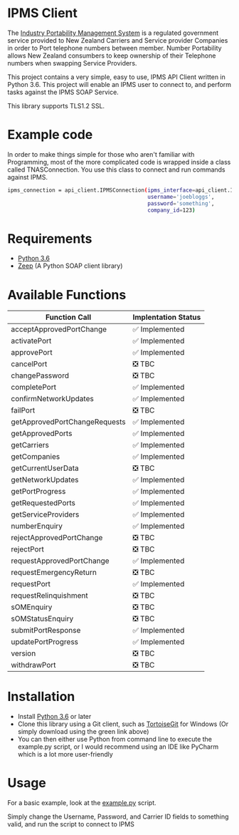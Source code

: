 # IPMS Client

The [Industry Portability Management System](https://www.tcf.org.nz/industry/numbering/number-portability/access-to-ipms/) is a regulated government service provided to New Zealand Carriers and Service provider Companies in order to Port telephone numbers between member. Number Portability allows New Zealand consumbers to keep ownership of their Telephone numbers when swapping Service Providers.

This project contains a very simple, easy to use, IPMS API Client written in Python 3.6. This project will enable an IPMS user to connect to, and perform tasks against the IPMS SOAP Service.

This library supports TLS1.2 SSL.


# Example code

In order to make things simple for those who aren't familiar with Programming, most of the more complicated code is wrapped inside a class called TNASConnection. You use this class to connect and run commands against IPMS.

```sh
ipms_connection = api_client.IPMSConnection(ipms_interface=api_client.IPMS_TRAIN,
                                            username='joebloggs',
                                            password='something',
                                            company_id=123)
```

# Requirements

  - [Python 3.6](https://www.python.org/downloads/release/python-360/)
  - [Zeep](http://docs.python-zeep.org/en/master/) (A Python SOAP client library)


# Available Functions

| Function Call  | Implentation Status |
| ------------- | ------------- |
| acceptApprovedPortChange | :white_check_mark: Implemented |
| activatePort | :white_check_mark: Implemented |
| approvePort | :white_check_mark: Implemented |
| cancelPort | :negative_squared_cross_mark: TBC |
| changePassword | :negative_squared_cross_mark: TBC |
| completePort | :white_check_mark: Implemented |
| confirmNetworkUpdates | :white_check_mark: Implemented |
| failPort | :negative_squared_cross_mark: TBC |
| getApprovedPortChangeRequests | :white_check_mark: Implemented |
| getApprovedPorts | :white_check_mark: Implemented |
| getCarriers | :white_check_mark: Implemented |
| getCompanies | :white_check_mark: Implemented |
| getCurrentUserData | :negative_squared_cross_mark: TBC |
| getNetworkUpdates | :white_check_mark: Implemented |
| getPortProgress | :white_check_mark: Implemented |
| getRequestedPorts | :white_check_mark: Implemented |
| getServiceProviders | :white_check_mark: Implemented |
| numberEnquiry | :white_check_mark: Implemented |
| rejectApprovedPortChange | :negative_squared_cross_mark: TBC |
| rejectPort | :negative_squared_cross_mark: TBC |
| requestApprovedPortChange | :white_check_mark: Implemented |
| requestEmergencyReturn | :negative_squared_cross_mark: TBC |
| requestPort | :white_check_mark: Implemented |
| requestRelinquishment | :negative_squared_cross_mark: TBC |
| sOMEnquiry | :negative_squared_cross_mark: TBC |
| sOMStatusEnquiry | :negative_squared_cross_mark: TBC |
| submitPortResponse | :white_check_mark: Implemented |
| updatePortProgress | :white_check_mark: Implemented |
| version | :negative_squared_cross_mark: TBC |
| withdrawPort | :negative_squared_cross_mark: TBC |


# Installation

  - Install [Python 3.6](https://www.python.org/downloads/release/python-360/) or later
  - Clone this library using a Git client, such as [TortoiseGit](https://tortoisegit.org/) for Windows (Or simply download using the green link above)
  - You can then either use Python from command line to execute the example.py script, or I would recommend using an IDE like PyCharm which is a lot more user-friendly


# Usage

For a basic example, look at the [example.py](example.py) script.

Simply change the Username, Password, and Carrier ID fields to something valid, and run the script to connect to IPMS

